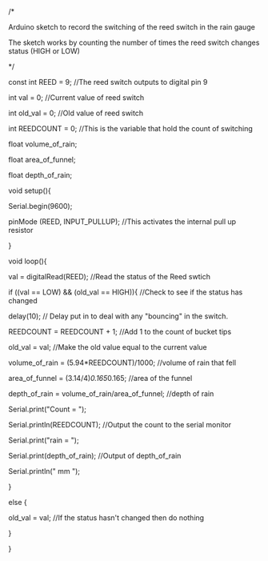 
 /*

Arduino sketch to record the switching of the reed switch in the rain gauge

The sketch works by counting the number of times the reed switch changes status (HIGH or LOW)

*/


const int REED = 9;                             //The reed switch outputs to digital pin 9

int val = 0;                                    //Current value of reed switch

int old_val = 0;                                //Old value of reed switch

int REEDCOUNT = 0;                              //This is the variable that hold the count of switching


float volume_of_rain;

float area_of_funnel;

float depth_of_rain;

void setup(){

Serial.begin(9600);

pinMode (REED, INPUT_PULLUP);                                        //This activates the internal pull up resistor

}


void loop(){

 val = digitalRead(REED);                                                //Read the status of the Reed swtich




if ((val == LOW) && (old_val == HIGH)){                                    //Check to see if the status has changed

   delay(10);                                                             // Delay put in to deal with any "bouncing" in the switch.

   
 REEDCOUNT = REEDCOUNT + 1;                                                //Add 1 to the count of bucket tips

   
 old_val = val;                                                            //Make the old value equal to the current value
   
   
   
 volume_of_rain = (5.94*REEDCOUNT)/1000;                                 //volume of rain that fell 
   
   
   
   
 area_of_funnel = (3.14/4)*0.165*0.165;                                    //area of the funnel
   
   
   
   
 depth_of_rain = volume_of_rain/area_of_funnel;                           //depth of rain
   

 
 Serial.print("Count = ");
   
   
 Serial.println(REEDCOUNT);                                               //Output the count to the serial monitor

   
  
  Serial.print("rain = ");
   
  
 
 Serial.print(depth_of_rain);                                           //Output of depth_of_rain
   
   
   
   
   Serial.println(" mm ");


 }


 else {

   old_val = val;                                                            //If the status hasn't changed then do nothing

 }

}


